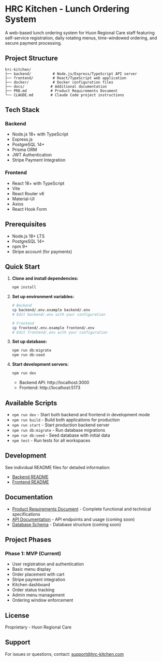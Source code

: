 # HRC Kitchen - Lunch Ordering System

A web-based lunch ordering system for Huon Regional Care staff featuring self-service registration, daily rotating menus, time-windowed ordering, and secure payment processing.

## Project Structure

```
hrc-kitchen/
├── backend/          # Node.js/Express/TypeScript API server
├── frontend/         # React/TypeScript web application
├── docker/           # Docker configuration files
├── docs/            # Additional documentation
├── PRD.md           # Product Requirements Document
└── CLAUDE.md        # Claude Code project instructions
```

## Tech Stack

### Backend
- Node.js 18+ with TypeScript
- Express.js
- PostgreSQL 14+
- Prisma ORM
- JWT Authentication
- Stripe Payment Integration

### Frontend
- React 18+ with TypeScript
- Vite
- React Router v6
- Material-UI
- Axios
- React Hook Form

## Prerequisites

- Node.js 18+ LTS
- PostgreSQL 14+
- npm 9+
- Stripe account (for payments)

## Quick Start

1. **Clone and install dependencies:**
   ```bash
   npm install
   ```

2. **Set up environment variables:**
   ```bash
   # Backend
   cp backend/.env.example backend/.env
   # Edit backend/.env with your configuration

   # Frontend
   cp frontend/.env.example frontend/.env
   # Edit frontend/.env with your configuration
   ```

3. **Set up database:**
   ```bash
   npm run db:migrate
   npm run db:seed
   ```

4. **Start development servers:**
   ```bash
   npm run dev
   ```

   - Backend API: http://localhost:3000
   - Frontend: http://localhost:5173

## Available Scripts

- `npm run dev` - Start both backend and frontend in development mode
- `npm run build` - Build both applications for production
- `npm run start` - Start production backend server
- `npm run db:migrate` - Run database migrations
- `npm run db:seed` - Seed database with initial data
- `npm test` - Run tests for all workspaces

## Development

See individual README files for detailed information:
- [Backend README](./backend/README.md)
- [Frontend README](./frontend/README.md)

## Documentation

- [Product Requirements Document](./PRD.md) - Complete functional and technical specifications
- [API Documentation](./docs/api.md) - API endpoints and usage (coming soon)
- [Database Schema](./docs/database.md) - Database structure (coming soon)

## Project Phases

### Phase 1: MVP (Current)
- User registration and authentication
- Basic menu display
- Order placement with cart
- Stripe payment integration
- Kitchen dashboard
- Order status tracking
- Admin menu management
- Ordering window enforcement

## License

Proprietary - Huon Regional Care

## Support

For issues or questions, contact: support@hrc-kitchen.com
